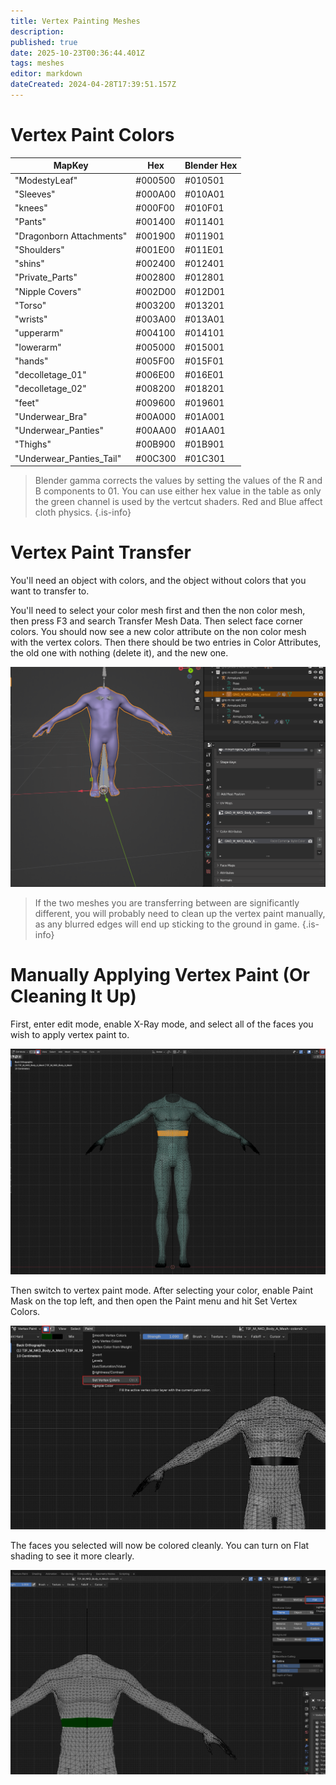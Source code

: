 ```yaml
---
title: Vertex Painting Meshes
description: 
published: true
date: 2025-10-23T00:36:44.401Z
tags: meshes
editor: markdown
dateCreated: 2024-04-28T17:39:51.157Z
---
```


# Vertex Paint Colors
| MapKey | Hex | Blender Hex|
|----------|----------|----------|
|"ModestyLeaf"|#000500|#010501|
|"Sleeves"|#000A00|#010A01|
|"knees"|#000F00|#010F01|
|"Pants"|#001400|#011401|
|"Dragonborn Attachments"|#001900|#011901|
|"Shoulders"|#001E00|#011E01|
|"shins"|#002400|#012401|
|"Private_Parts"|#002800|#012801|
|"Nipple Covers"|#002D00|#012D01|
|"Torso"|#003200|#013201|
|"wrists"|#003A00|#013A01|
|"upperarm"|#004100|#014101|
|"lowerarm"|#005000|#015001|
|"hands"|#005F00|#015F01|
|"decolletage_01"|#006E00|#016E01|
|"decolletage_02"|#008200|#018201|
|"feet"|#009600|#019601|
|"Underwear_Bra"|#00A000|#01A001|
|"Underwear_Panties"|#00AA00|#01AA01|
|"Thighs"|#00B900|#01B901|
|"Underwear_Panties_Tail"|#00C300|#01C301|

> 
>Blender gamma corrects the values by setting the values of the R and B components to 01. You can use either hex value in the table as only the green channel is used by the vertcut shaders. Red and Blue affect cloth physics.
{.is-info}

# Vertex Paint Transfer

You'll need an object with colors, and the object without colors that you want to transfer to.

You'll need to select your color mesh first and then the non color mesh, then press F3 and search Transfer Mesh Data.
Then select face corner colors.
You should now see a new color attribute on the non color mesh with the vertex colors.
Then there should be two entries in Color Attributes, the old one with nothing (delete it), and the new one.

![transfervertcol.gif](/information/meshes/transfervertcol.gif)

> 
> If the two meshes you are transferring between are significantly different, you will probably need to clean up the vertex paint manually, as any blurred edges will end up sticking to the ground in game.
{.is-info}

# Manually Applying Vertex Paint (Or Cleaning It Up)

First, enter edit mode, enable X-Ray mode, and select all of the faces you wish to apply vertex paint to.

![vertexpaintingmeshes_editmode.png](/information/meshes/vertex-painting-meshes/vertexpaintingmeshes_editmode.png)

Then switch to vertex paint mode. After selecting your color, enable Paint Mask on the top left, and then open the Paint menu and hit Set Vertex Colors.

![vertexpaintingmeshes_vertexpaint.png](/information/meshes/vertex-painting-meshes/vertexpaintingmeshes_vertexpaint.png)

The faces you selected will now be colored cleanly. You can turn on Flat shading to see it more clearly.

![vertexpaintingmeshes_endresult.png](/information/meshes/vertex-painting-meshes/vertexpaintingmeshes_endresult.png)
